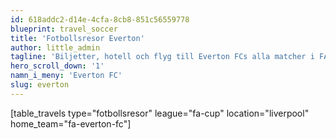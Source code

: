 ```yaml
---
id: 618addc2-d14e-4cfa-8cb8-851c56559778
blueprint: travel_soccer
title: 'Fotbollsresor Everton'
author: little_admin
tagline: 'Biljetter, hotell och flyg till Everton FCs alla matcher i FA Cup'
hero_scroll_down: '1'
namn_i_meny: 'Everton FC'
slug: everton
---
```

<p>[table_travels type="fotbollsresor" league="fa-cup" location="liverpool" home_team="fa-everton-fc"]</p>

